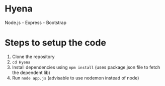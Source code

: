 Hyena
=====

Node.js - Express - Bootstrap

Steps to setup the code
===========

1. Clone the repository
2. `cd Hyena`
3. Install dependencies using `npm install`  (uses package.json file to fetch the dependent lib)
4. Run `node app.js`  (advisable to use nodemon instead of node)
